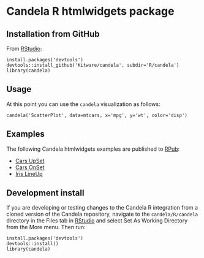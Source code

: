 # Candela R htmlwidgets package

## Installation from GitHub

From [RStudio](https://www.rstudio.com/):

```
install.packages('devtools')
devtools::install_github('Kitware/candela', subdir='R/candela')
library(candela)
```

## Usage

At this point you can use the `candela` visualization as follows:

```
candela('ScatterPlot', data=mtcars, x='mpg', y='wt', color='disp')
```

## Examples

The following Candela htmlwidgets examples are published to
[RPub](http://rpubs.com):

* [Cars UpSet](http://rpubs.com/jeffbaumes/cars-upset)
* [Cars OnSet](http://rpubs.com/jeffbaumes/cars-onset)
* [Iris LineUp](http://rpubs.com/jeffbaumes/iris-lineup)

## Development install

If you are developing or testing changes to the Candela R integration
from a cloned version of the Candela repository,
navigate to the `candela/R/candela` directory in the Files tab in
[RStudio](https://www.rstudio.com/) and select Set As Working Directory
from the More menu. Then run:

```
install.packages('devtools')
devtools::install()
library(candela)
```
